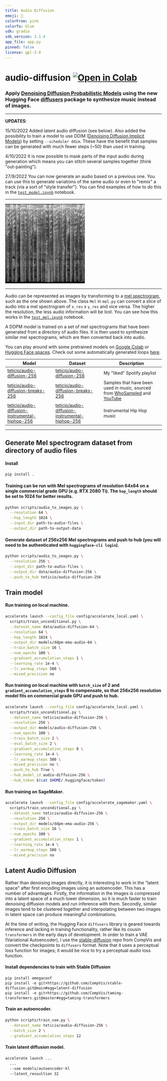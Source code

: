 ```yaml
---
title: Audio Diffusion
emoji: 🎵
colorFrom: pink
colorTo: blue
sdk: gradio
sdk_version: 3.1.4
app_file: app.py
pinned: false
license: gpl-3.0
---
```

# audio-diffusion [![Open in Colab](https://colab.research.google.com/assets/colab-badge.svg)](https://colab.research.google.com/github/teticio/audio-diffusion/blob/master/notebooks/gradio_app.ipynb)

### Apply [Denoising Diffusion Probabilistic Models](https://arxiv.org/abs/2006.11239) using the new Hugging Face [diffusers](https://github.com/huggingface/diffusers) package to synthesize music instead of images.

---

**UPDATES**:

15/10/2022
Added latent audio diffusion (see below). Also added the possibility to train a model to use DDIM ([Denoising Diffusion Implicit Models](https://arxiv.org/pdf/2010.02502.pdf)) by setting `--scheduler ddim`. These have the benefit that samples can be generated with much fewer steps (~50) than used in training.

4/10/2022
It is now possible to mask parts of the input audio during generation which means you can stitch several samples together (think "out-painting").

27/9/2022
You can now generate an audio based on a previous one. You can use this to generate variations of the same audio or even to "remix" a track (via a sort of "style transfer"). You can find examples of how to do this in the [`test_model.ipynb`](https://colab.research.google.com/github/teticio/audio-diffusion/blob/master/notebooks/test_model.ipynb) notebook.

---

![mel spectrogram](mel.png)

---

Audio can be represented as images by transforming to a [mel spectrogram](https://en.wikipedia.org/wiki/Mel-frequency_cepstrum), such as the one shown above. The class `Mel` in `mel.py` can convert a slice of audio into a mel spectrogram of `x_res` x `y_res` and vice versa. The higher the resolution, the less audio information will be lost. You can see how this works in the [`test_mel.ipynb`](https://github.com/teticio/audio-diffusion/blob/main/notebooks/test_mel.ipynb) notebook.

A DDPM model is trained on a set of mel spectrograms that have been generated from a directory of audio files. It is then used to synthesize similar mel spectrograms, which are then converted back into audio.

You can play around with some pretrained models on [Google Colab](https://colab.research.google.com/github/teticio/audio-diffusion/blob/master/notebooks/test_model.ipynb) or [Hugging Face spaces](https://huggingface.co/spaces/teticio/audio-diffusion). Check out some automatically generated loops [here](https://soundcloud.com/teticio2/sets/audio-diffusion-loops).


| Model | Dataset | Description |
|-------|---------|-------------|
| [teticio/audio-diffusion-256](https://huggingface.co/teticio/audio-diffusion-256) | [teticio/audio-diffusion-256](https://huggingface.co/datasets/teticio/audio-diffusion-256) | My "liked" Spotify playlist |
| [teticio/audio-diffusion-breaks-256](https://huggingface.co/teticio/audio-diffusion-breaks-256) | [teticio/audio-diffusion-breaks-256](https://huggingface.co/datasets/teticio/audio-diffusion-breaks-256) | Samples that have been used in music, sourced from [WhoSampled](https://whosampled.com) and [YouTube](https://youtube.com) |
| [teticio/audio-diffusion-instrumental-hiphop-256](https://huggingface.co/teticio/audio-diffusion-instrumental-hiphop-256) | [teticio/audio-diffusion-instrumental-hiphop-256](https://huggingface.co/datasets/teticio/audio-diffusion-instrumental-hiphop-256) | Instrumental Hip Hop music |

---

## Generate Mel spectrogram dataset from directory of audio files
#### Install
```bash
pip install .
```

#### Training can be run with Mel spectrograms of resolution 64x64 on a single commercial grade GPU (e.g. RTX 2080 Ti). The `hop_length` should be set to 1024 for better results.

```bash
python scripts/audio_to_images.py \
  --resolution 64 \
  --hop_length 1024 \
  --input_dir path-to-audio-files \
  --output_dir path-to-output-data
```

#### Generate dataset of 256x256 Mel spectrograms and push to hub (you will need to be authenticated with `huggingface-cli login`).
```bash
python scripts/audio_to_images.py \
  --resolution 256 \
  --input_dir path-to-audio-files \
  --output_dir data/audio-diffusion-256 \
  --push_to_hub teticio/audio-diffusion-256
```
  
## Train model
#### Run training on local machine.
```bash
accelerate launch --config_file config/accelerate_local.yaml \
  scripts/train_unconditional.py \
  --dataset_name data/audio-diffusion-64 \
  --resolution 64 \
  --hop_length 1024 \
  --output_dir models/ddpm-ema-audio-64 \
  --train_batch_size 16 \
  --num_epochs 100 \
  --gradient_accumulation_steps 1 \
  --learning_rate 1e-4 \
  --lr_warmup_steps 500 \
  --mixed_precision no
```

#### Run training on local machine with `batch_size` of 2 and `gradient_accumulation_steps` 8 to compensate, so that 256x256 resolution model fits on commercial grade GPU and push to hub.
```bash
accelerate launch --config_file config/accelerate_local.yaml \
  scripts/train_unconditional.py \
  --dataset_name teticio/audio-diffusion-256 \
  --resolution 256 \
  --output_dir models/audio-diffusion-256 \
  --num_epochs 100 \
  --train_batch_size 2 \
  --eval_batch_size 2 \
  --gradient_accumulation_steps 8 \
  --learning_rate 1e-4 \
  --lr_warmup_steps 500 \
  --mixed_precision no \
  --push_to_hub True \
  --hub_model_id audio-diffusion-256 \
  --hub_token $(cat $HOME/.huggingface/token)
```

#### Run training on SageMaker.
```bash
accelerate launch --config_file config/accelerate_sagemaker.yaml \
  scripts/train_unconditional.py \
  --dataset_name teticio/audio-diffusion-256 \
  --resolution 256 \
  --output_dir models/ddpm-ema-audio-256 \
  --train_batch_size 16 \
  --num_epochs 100 \
  --gradient_accumulation_steps 1 \
  --learning_rate 1e-4 \
  --lr_warmup_steps 500 \
  --mixed_precision no
```
## Latent Audio Diffusion
Rather than denoising images directly, it is interesting to work in the "latent space" after first encoding images using an autoencoder. This has a number of advantages. Firstly, the information in the images is compressed into a latent space of a much lower dimension, so it is much faster to train denoising diffusion models and run inference with them. Secondly, similar images tend to be clustered together and interpolating between two images in latent space can produce meaningful combinations.

At the time of writing, the Hugging Face `diffusers` library is geared towards inference and lacking in training functionality, rather like its cousin `transformers` in the early days of development. In order to train a VAE (Variational Autoencoder), I use the [stable-diffusion](https://github.com/CompVis/stable-diffusion) repo from CompVis and convert the checkpoints to `diffusers` format. Note that it uses a perceptual loss function for images; it would be nice to try a perceptual *audio* loss function.

#### Install dependencies to train with Stable Diffusion
```
pip install omegaconf
pip install -e git+https://github.com/CompVis/stable-diffusion.git@main#egg=latent-diffusion
pip install -e git+https://github.com/CompVis/taming-transformers.git@master#egg=taming-transformers
```

#### Train an autoencoder.
```bash
python scripts/train_vae.py \
  --dataset_name teticio/audio-diffusion-256 \
  --batch_size 2 \
  --gradient_accumulation_steps 12
```

#### Train latent diffusion model.
```bash
accelerate launch ...
  ...
  --vae models/autoencoder-kl
  --latent_resoultion 32
```
